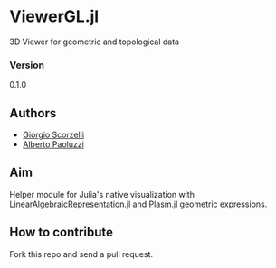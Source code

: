 # ViewerGL.jl

3D Viewer for geometric and topological data

### Version
0.1.0

## Authors
* [Giorgio Scorzelli](https://github.com/plasm-language/pyplasm)
* [Alberto Paoluzzi](https://github.com/apaoluzzi)

## Aim

Helper module for Julia's native visualization with [LinearAlgebraicRepresentation.jl](https://github.com/cvdlab/LinearAlgebraicRepresentation.jl) and  [Plasm.jl](https://github.com/cvdlab/Plasm.jl) geometric expressions.

## How to contribute

Fork this repo and send a pull request.
